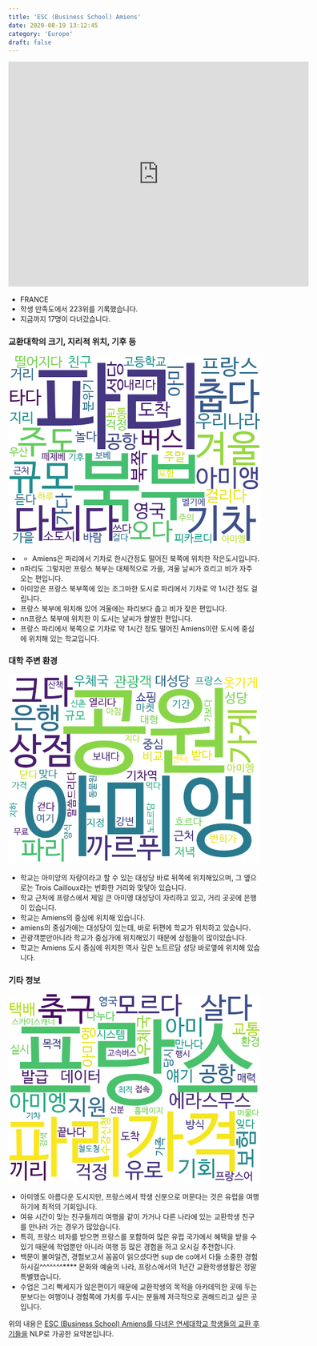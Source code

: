 ```yaml
---
title: 'ESC (Business School) Amiens'
date: 2020-08-19 13:12:45
category: 'Europe'
draft: false
---
```


<iframe
width="600"
height="450"
frameborder="0" style="border:0"
src="https://www.google.com/maps/embed/v1/place?key=AIzaSyC9e1AME-pVmWC4hBpFdu5S4dKzyepa3HQ&q=ESC+(Business+School)+Amiens&center=49.8951165,2.3023694&zoom=14" allowfullscreen>
</iframe>


* FRANCE
* 학생 만족도에서 223위를 기록했습니다.
* 지금까지 17명이 다녀갔습니다. 

### 교환대학의 크기, 지리적 위치, 기후 등

![gen_info-WordCloud](../univ_wordclouds_okt/gen_info/FR000001_gen_info_okt.png)

* - Amiens은 파리에서 기차로 한시간정도 떨어진 북쪽에 위치한 작은도시입니다.
* n파리도 그렇지만 프랑스 북부는 대체적으로 가을, 겨울 날씨가 흐리고 비가 자주 오는 편입니다.
* 아미앙은 프랑스 북부쪽에 있는 조그마한 도시로 파리에서 기차로 약 1시간 정도 걸립니다.
* 프랑스 북부에 위치해 있어 겨울에는 파리보다 춥고 비가 잦은 편입니다.
* nn프랑스 북부에 위치한 이 도시는 날씨가 쌀쌀한 편입니다.
* 프랑스 파리에서 북쪽으로 기차로 약 1시간 정도 떨어진 Amiens이란 도시에 중심에 위치해 있는 학교입니다.


### 대학 주변 환경

![env_info-WordCloud](../univ_wordclouds_okt/env_info/FR000001_env_info_okt.png)

* 학교는 아미앙의 자랑이라고 할 수 있는 대성당 바로 뒤쪽에 위치해있으며, 그 옆으로는 Trois Cailloux라는 번화한 거리와 맞닿아 있습니다.
* 학교 근처에 프랑스에서 제일 큰 아미엥 대성당이 자리하고 있고, 거리 곳곳에 은행이 있습니다.
* 학교는 Amiens의 중심에 위치해 있습니다.
* amiens의 중심가에는 대성당이 있는데, 바로 뒤편에 학교가 위치하고 있습니다.
* 관광객뿐만아니라 학교가 중심가에 위치해있기 때문에 상점들이 많이있습니다.
* 학교는 Amiens 도시 중심에 위치한 역사 깊은 노트르담 성당 바로옆에 위치해 있습니다.


### 기타 정보

![etc_info-WordCloud](../univ_wordclouds_okt/etc_info/FR000001_etc_info_okt.png)

* 아미엥도 아름다운 도시지만, 프랑스에서 학생 신분으로 머문다는 것은 유럽을 여행하기에 최적의 기회입니다.
* 여유 시간이 맞는 친구들끼리 여행을 같이 가거나 다른 나라에 있는 교환학생 친구를 만나러 가는 경우가 많았습니다.
* 특히, 프랑스 비자를 받으면 프랑스를 포함하여 많은 유럽 국가에서 혜택을 받을 수 있기 때문에 학업뿐만 아니라 여행 등 많은 경험을 하고 오시길 추천합니다.
* 백문이 불여일견, 경험보고서 꼼꼼이 읽으셨다면 sup de co에서 다들 소중한 경험 하시길^^^^^^^**** 문화와 예술의 나라, 프랑스에서의 1년간 교환학생생활은 정말 특별했습니다.
* 수업은 그리 빡세지가 않은편이기 때문에 교환학생의 목적을 아카데믹한 곳에 두는 분보다는 여행이나 경험쪽에 가치를 두시는 분들께 저극적으로 권해드리고 싶은 곳입니다.


위의 내용은 [ESC (Business School) Amiens를 다녀온 연세대학교 학생들의 교환 후기들을](http://oia.yonsei.ac.kr/partner/expReport.asp?ucode=FR000001&bgbn=A) NLP로 가공한 요약본입니다. 
